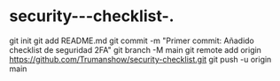 # security---checklist-.
git init
git add README.md
git commit -m "Primer commit: Añadido checklist de seguridad 2FA"
git branch -M main
git remote add origin https://github.com/Trumanshow/security-checklist.git
git push -u origin main
